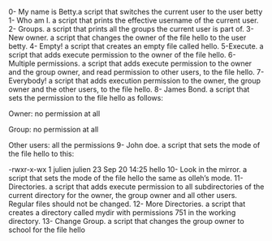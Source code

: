 0- My name is Betty.a script that switches the current user to the user betty
1- Who am I. a script that prints the effective username of the current user.
2- Groups. a script that prints all the groups the current user is part of.
3- New owner. a script that changes the owner of the file hello to the user betty.
4- Empty!  a script that creates an empty file called hello.
5-Execute. a script that adds execute permission to the owner of the file hello.
6- Multiple permissions. a script that adds execute permission to the owner and the group owner, and read permission to other users, to the file hello.
7- Everybody! a script that adds execution permission to the owner, the group owner and the other users, to the file hello.
8- James Bond. a script that sets the permission to the file hello as follows:



Owner: no permission at all

Group: no permission at all

Other users: all the permissions
9- John doe. a script that sets the mode of the file hello to this:



-rwxr-x-wx 1 julien julien 23 Sep 20 14:25 hello
10- Look in the mirror. a script that sets the mode of the file hello the same as olleh’s mode.
11- Directories. a script that adds execute permission to all subdirectories of the current directory for the owner, the group owner and all other users. Regular files should not be changed.
12- More Directories. a script that creates a directory called mydir with permissions 751 in the working directory.
13- Change Group. a script that changes the group owner to school for the file hello
